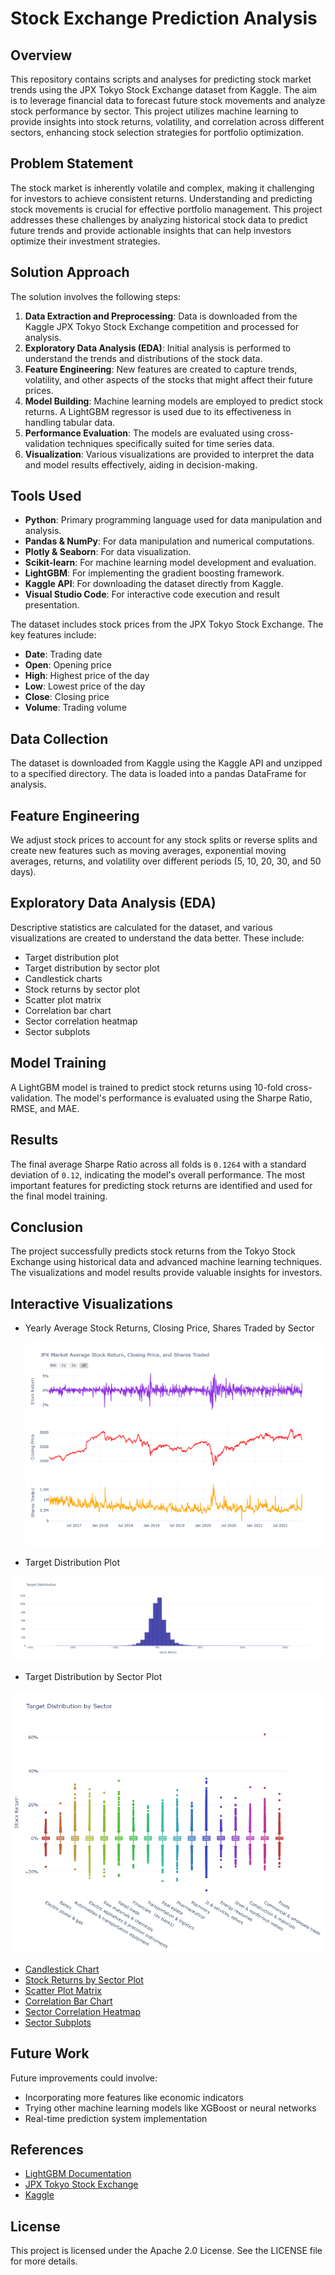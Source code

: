 # Stock Exchange Prediction Analysis

## Overview
This repository contains scripts and analyses for predicting stock market trends using the JPX Tokyo Stock Exchange dataset from Kaggle. The aim is to leverage financial data to forecast future stock movements and analyze stock performance by sector. This project utilizes machine learning to provide insights into stock returns, volatility, and correlation across different sectors, enhancing stock selection strategies for portfolio optimization.

## Problem Statement
The stock market is inherently volatile and complex, making it challenging for investors to achieve consistent returns. Understanding and predicting stock movements is crucial for effective portfolio management. This project addresses these challenges by analyzing historical stock data to predict future trends and provide actionable insights that can help investors optimize their investment strategies.

## Solution Approach
The solution involves the following steps:
1. **Data Extraction and Preprocessing**: Data is downloaded from the Kaggle JPX Tokyo Stock Exchange competition and processed for analysis.
2. **Exploratory Data Analysis (EDA)**: Initial analysis is performed to understand the trends and distributions of the stock data.
3. **Feature Engineering**: New features are created to capture trends, volatility, and other aspects of the stocks that might affect their future prices.
4. **Model Building**: Machine learning models are employed to predict stock returns. A LightGBM regressor is used due to its effectiveness in handling tabular data.
5. **Performance Evaluation**: The models are evaluated using cross-validation techniques specifically suited for time series data.
6. **Visualization**: Various visualizations are provided to interpret the data and model results effectively, aiding in decision-making.

## Tools Used
- **Python**: Primary programming language used for data manipulation and analysis.
- **Pandas & NumPy**: For data manipulation and numerical computations.
- **Plotly & Seaborn**: For data visualization.
- **Scikit-learn**: For machine learning model development and evaluation.
- **LightGBM**: For implementing the gradient boosting framework.
- **Kaggle API**: For downloading the dataset directly from Kaggle.
- **Visual Studio Code**: For interactive code execution and result presentation.

The dataset includes stock prices from the JPX Tokyo Stock Exchange. The key features include:
- **Date**: Trading date
- **Open**: Opening price
- **High**: Highest price of the day
- **Low**: Lowest price of the day
- **Close**: Closing price
- **Volume**: Trading volume

## Data Collection
The dataset is downloaded from Kaggle using the Kaggle API and unzipped to a specified directory. The data is loaded into a pandas DataFrame for analysis.

## Feature Engineering
We adjust stock prices to account for any stock splits or reverse splits and create new features such as moving averages, exponential moving averages, returns, and volatility over different periods (5, 10, 20, 30, and 50 days).

## Exploratory Data Analysis (EDA)
Descriptive statistics are calculated for the dataset, and various visualizations are created to understand the data better. These include:

- Target distribution plot
- Target distribution by sector plot
- Candlestick charts
- Stock returns by sector plot
- Scatter plot matrix
- Correlation bar chart
- Sector correlation heatmap
- Sector subplots

## Model Training
A LightGBM model is trained to predict stock returns using 10-fold cross-validation. The model's performance is evaluated using the Sharpe Ratio, RMSE, and MAE.

## Results
The final average Sharpe Ratio across all folds is `0.1264` with a standard deviation of `0.12`, indicating the model's overall performance. The most important features for predicting stock returns are identified and used for the final model training.

## Conclusion
The project successfully predicts stock returns from the Tokyo Stock Exchange using historical data and advanced machine learning techniques. The visualizations and model results provide valuable insights for investors.

## Interactive Visualizations
- Yearly Average Stock Returns, Closing Price, Shares Traded by Sector

  ![mv](RCR.png)
  
- Target Distribution Plot
  
![mv](TD.png)
  
- Target Distribution by Sector Plot
  
![mv](TDsector.png) 

- [Candlestick Chart](C:\Users\Elish\kaggle\candlestick_chart.html)
- [Stock Returns by Sector Plot](C:\Users\Elish\kaggle\stock_returns_by_sector.html)
- [Scatter Plot Matrix](C:\Users\Elish\kaggle\scatter_plot_matrix.html)
- [Correlation Bar Chart](C:\Users\Elish\kaggle\correlation_bar_chart.html)
- [Sector Correlation Heatmap](C:\Users\Elish\kaggle\sector_correlation_heatmap.html)
- [Sector Subplots](C:\Users\Elish\kaggle\sector_subplots.html)

## Future Work
Future improvements could involve:
- Incorporating more features like economic indicators
- Trying other machine learning models like XGBoost or neural networks
- Real-time prediction system implementation

## References
- [LightGBM Documentation](https://lightgbm.readthedocs.io/)
- [JPX Tokyo Stock Exchange](https://www.jpx.co.jp/)
- [Kaggle](https://www.kaggle.com/)

## License
This project is licensed under the Apache 2.0 License. See the LICENSE file for more details.
